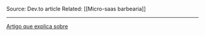 Source: Dev.to article
Related: [[Micro-saas barbearia]]

---

[Artigo que explica sobre](https://dev.to/pahanperera/visual-explanation-and-comparison-of-csr-ssr-ssg-and-isr-34ea)
